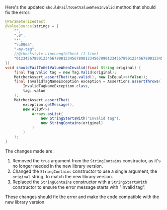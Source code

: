 Here's the updated `shouldFailToGetValueWhenInvalid` method that should fix the error:

```java
@ParameterizedTest
@ValueSource(strings = {
    "",
    ".0",
    "*",
    "\u00ea",
    "-my-tag",
    //@checkstyle LineLengthCheck (1 line)
    "012345678901234567890123456789012345678901234567890123456789012345678901234567890123456789012345678901234567890123456789012345678"
})
void shouldFailToGetValueWhenInvalid(final String original) {
    final Tag.Valid tag = new Tag.Valid(original);
    MatcherAssert.assertThat(tag.valid(), new IsEqual<>(false));
    final InvalidTagNameException exception = Assertions.assertThrows(
        InvalidTagNameException.class,
        tag::value
    );
    MatcherAssert.assertThat(
        exception.getMessage(),
        new AllOf<>(
            Arrays.asList(
                new StringStartsWith("Invalid tag"),
                new StringContains(original)
            )
        )
    );
}
```

The changes made are:

1. Removed the `true` argument from the `StringContains` constructor, as it's no longer needed in the new library version.
2. Changed the `StringContains` constructor to use a single argument, the `original` string, to match the new library version.
3. Replaced the `StringContains` constructor with a `StringStartsWith` constructor to ensure the error message starts with "Invalid tag".

These changes should fix the error and make the code compatible with the new library version.